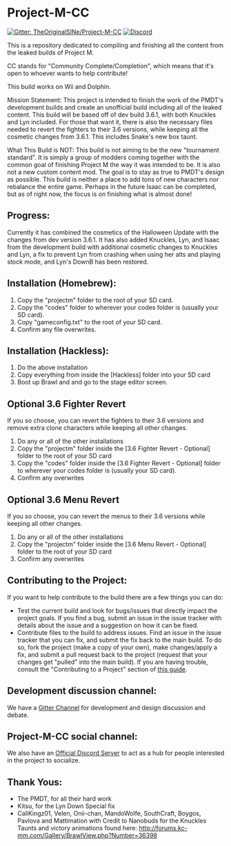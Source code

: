 # Project-M-CC

[![Gitter: TheOriginalSINe/Project-M-CC](https://img.shields.io/gitter/room/TheOriginalSINe/Project-M-CC.svg)](https://gitter.im/TheOriginalSINe/Project-M-CC)
[![Discord](https://img.shields.io/badge/chat-discord-7289da.svg)](https://discord.gg/0gfdMUkajXaUVpzF)

This is a repository dedicated to compiling and finishing all the content from the leaked builds of Project M.

CC stands for "Community Complete/Completion", which means that it's open to whoever wants to help contribute!

This build works on Wii and Dolphin.

Mission Statement: This project is intended to finish the work of the PMDT's development builds and create an unofficial build including all of the leaked content. This build will be based off of dev build 3.6.1, with both Knuckles and Lyn included. For those that want it, there is also the necessary files needed to revert the fighters to their 3.6 versions, while keeping all the cosmetic changes from 3.6.1. This includes Snake's new box taunt.

What This Build is NOT: This build is not aiming to be the new "tournament standard". It is simply a group of modders coming together with the common goal of finishing Project M the way it was intended to be. It is also not a new custom content mod. The goal is to stay as true to PMDT's design as possible. This build is neither a place to add tons of new characters nor rebalance the entire game. Perhaps in the future Isaac can be completed, but as of right now, the focus is on finishing what is almost done!

## Progress:

Currently it has combined the cosmetics of the Halloween Update with the changes from dev version 3.6.1. It has also added Knuckles, Lyn, and Isaac from the development build with additional cosmetic changes to Knuckles and Lyn, a fix to prevent Lyn from crashing when using her alts and playing stock mode, and Lyn's DownB has been restored.

## Installation (Homebrew):

1. Copy the "projectm" folder to the root of your SD card.
2. Copy the "codes" folder to wherever your codes folder is (usually your SD card).
3. Copy "gameconfig.txt" to the root of your SD card.
4. Confirm any file overwrites.

## Installation (Hackless):

1. Do the above installation
2. Copy everything from inside the [Hackless] folder into your SD card
3. Boot up Brawl and and go to the stage editor screen.

## Optional 3.6 Fighter Revert
If you so choose, you can revert the fighters to their 3.6 versions and remove extra clone characters while keeping all other changes.

1. Do any or all of the other installations
2. Copy the "projectm" folder inside the [3.6 Fighter Revert - Optional] folder to the root of your SD card
3. Copy the "codes" folder inside the [3.6 Fighter Revert - Optional] folder to wherever your codes folder is (usually your SD card).
4. Confirm any overwrites

## Optional 3.6 Menu Revert

If you so choose, you can revert the menus to their 3.6 versions while keeping all other changes.

1. Do any or all of the other installations
2. Copy the "projectm" folder inside the [3.6 Menu Revert - Optional] folder to the root of your SD card
3. Confirm any overwrites


## Contributing to the Project:

If you want to help contribute to the build there are a few things you can do:

* Test the current build and look for bugs/issues that directly impact the project goals. If you find a bug, submit an issue in the issue tracker with details about the issue and a suggestion on how it can be fixed.
* Contribute files to the build to address issues. Find an issue in the issue tracker that you can fix, and submit the fix back to the main build. To do so, fork the project (make a copy of your own), make changes/apply a fix, and submit a pull request back to the project (request that your changes get "pulled" into the main build). If you are having trouble, consult the "Contributing to a Project" section of [this guide](https://guides.github.com/activities/contributing-to-open-source/).

## Development discussion channel:

We have a [Gitter Channel](https://gitter.im/TheOriginalSINe/Project-M-CC#) for development and design discussion and debate.

## Project-M-CC social channel:

We also have an [Official Discord Server](https://discord.gg/0gfdMUkajXaUVpzF) to act as a hub for people interested in the project to socialize.

## Thank Yous:
* The PMDT, for all their hard work
* Kitsu, for the Lyn Down Special fix
* CaliKingz01, Velen, Onii-chan, MandoWolfe, SouthCraft, Boygos, Pavlova and Mattimation with Credit to Nanobuds for the Knuckles Taunts and victory animations found here: http://forums.kc-mm.com/Gallery/BrawlView.php?Number=36398
